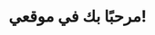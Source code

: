 <!DOCTYPE html>
<html>
<head>
    <title> saad </title>
</head>
<body>
    <h1>مرحبًا بك في موقعي!</h1>
    <p مرحباً بالعالم</p>
</body>
</html>
